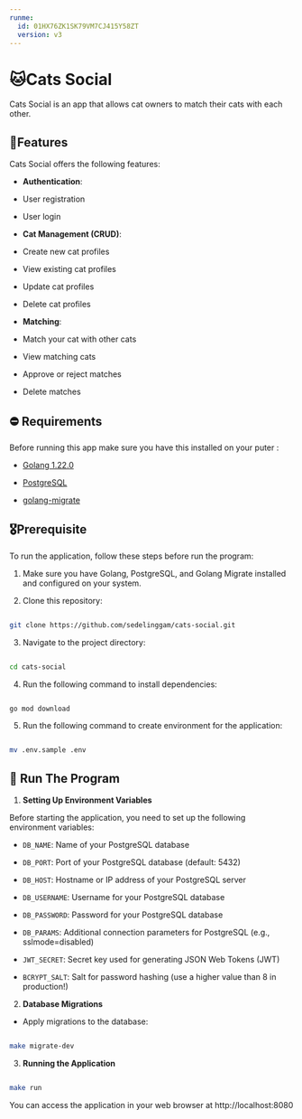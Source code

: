 ```yaml
---
runme:
  id: 01HX76ZK1SK79VM7CJ415Y58ZT
  version: v3
---
```



# 🐱Cats Social

  

Cats Social is an app that allows cat owners to match their cats with each other.

  ## 🌟Features

  

Cats Social offers the following features:

  

-  **Authentication**:

- User registration

- User login

-  **Cat Management (CRUD)**:

- Create new cat profiles

- View existing cat profiles

- Update cat profiles

- Delete cat profiles

-  **Matching**:

- Match your cat with other cats

- View matching cats

- Approve or reject matches

- Delete matches

  


## ⛔️ Requirements

  

Before running this app make sure you have this installed on your puter :



-  [Golang 1.22.0](https://go.dev/dl/)

- [PostgreSQL](https://www.postgresql.org/download/)

- [golang-migrate](https://github.com/golang-migrate/migrate)

  

## 🎖Prerequisite

  

To run the application, follow these steps before run the program:

  

1. Make sure you have Golang, PostgreSQL, and Golang Migrate installed and configured on your system.

  

2. Clone this repository:

  

```bash

git clone https://github.com/sedelinggam/cats-social.git

```

  

3. Navigate to the project directory:

  

```bash

cd cats-social

```

  

4. Run the following command to install dependencies:

```bash

go mod download

```
5. Run the following command to create environment for the application:

```bash

mv .env.sample .env

```

## 🚀 Run The Program

  

1.  **Setting Up Environment Variables**

  

Before starting the application, you need to set up the following environment variables:

  

-  `DB_NAME`: Name of your PostgreSQL database

-  `DB_PORT`: Port of your PostgreSQL database (default: 5432)

-  `DB_HOST`: Hostname or IP address of your PostgreSQL server

-  `DB_USERNAME`: Username for your PostgreSQL database

-  `DB_PASSWORD`: Password for your PostgreSQL database

-  `DB_PARAMS`: Additional connection parameters for PostgreSQL (e.g., sslmode=disabled)

-  `JWT_SECRET`: Secret key used for generating JSON Web Tokens (JWT)

-  `BCRYPT_SALT`: Salt for password hashing (use a higher value than 8 in production!)

  

2.  **Database Migrations**
  
- Apply migrations to the database:

```bash

make migrate-dev

```

  

3.  **Running the Application**


  

```bash

make run

```
You can access the application in your web browser at http://localhost:8080